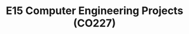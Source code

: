 ---
layout: project_batch
title: E15 Computer Engineering Projects (CO227)
permalink: /2yp/e15/
has_children: true
parent: Computer Engineering Projects (CO227)
batch: e15
code: 2yp

default_thumb_image: /data/categories/2yp/thumbnail.jpg
description: This section contains projects conducted by the students after their second year. Usually, these projects are conducted by groups of 3 students, and followed by Agile principles.
---